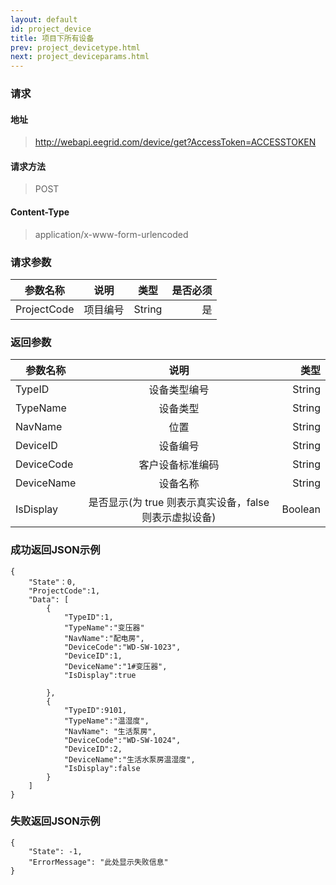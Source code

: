 ```yaml
---
layout: default
id: project_device
title: 项目下所有设备
prev: project_devicetype.html
next: project_deviceparams.html
---
```


### 请求
#### 地址
> http://webapi.eegrid.com/device/get?AccessToken=ACCESSTOKEN

#### 请求方法
> POST

#### Content-Type
> application/x-www-form-urlencoded

### 请求参数
| 参数名称        | 说明           | 类型  |   是否必须  |
| ------------- |:-------------:|:------:|-----:|
| ProjectCode      | 项目编号 | String |  是   |

### 返回参数
| 参数名称        | 说明           | 类型  |
| ------------- |:-------------:| -----:|
| TypeID        | 设备类型编号 | String |
| TypeName      | 设备类型      | String |
| NavName       | 位置      | String |
| DeviceID      | 设备编号      | String |
| DeviceCode    | 客户设备标准编码      | String |
| DeviceName    | 设备名称      | String |
| IsDisplay     | 是否显示(为 true 则表示真实设备，false 则表示虚拟设备)      | Boolean |


### 成功返回JSON示例
```
{
    "State"：0,
    "ProjectCode":1,
    "Data": [
        {
            "TypeID":1,
            "TypeName":"变压器"
            "NavName":"配电房",
            "DeviceCode":"WD-SW-1023",
            "DeviceID":1,
            "DeviceName":"1#变压器",
            "IsDisplay":true
            
        },
        {
            "TypeID":9101,
            "TypeName":"温湿度", 
            "NavName": "生活泵房",
            "DeviceCode":"WD-SW-1024",
            "DeviceID":2,		
            "DeviceName":"生活水泵房温湿度",
            "IsDisplay":false
        }
    ]
}

```

### 失败返回JSON示例 
```
{
    "State": -1,
    "ErrorMessage": "此处显示失败信息"
}
```


